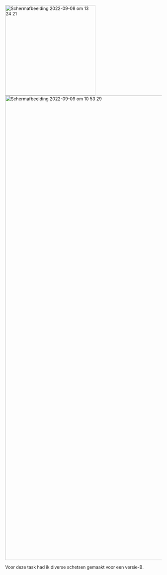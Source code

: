 <img width="290" alt="Schermafbeelding 2022-09-08 om 13 24 21" src="https://user-images.githubusercontent.com/89298385/189343988-1a45c93d-a87e-4feb-942c-0f641624a6af.png">
<img width="1492" alt="Schermafbeelding 2022-09-09 om 10 53 29" src="https://user-images.githubusercontent.com/89298385/189344327-2dadf414-4451-44a8-bb25-42eb63a76e63.png">


Voor deze task had ik diverse schetsen gemaakt voor een versie-B.
